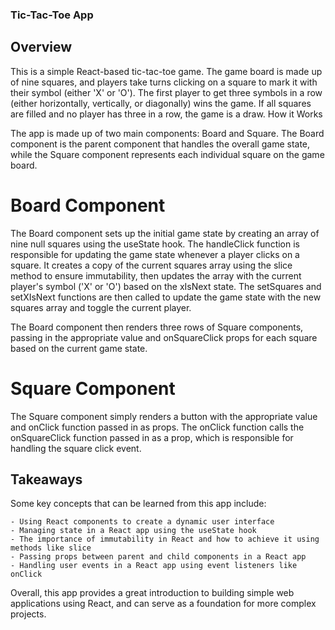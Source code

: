 ### Tic-Tac-Toe App
## Overview

This is a simple React-based tic-tac-toe game. The game board is made up of nine squares, and players take turns clicking on a square to mark it with their symbol (either 'X' or 'O'). The first player to get three symbols in a row (either horizontally, vertically, or diagonally) wins the game. If all squares are filled and no player has three in a row, the game is a draw.
How it Works

The app is made up of two main components: Board and Square. The Board component is the parent component that handles the overall game state, while the Square component represents each individual square on the game board.
# Board Component

The Board component sets up the initial game state by creating an array of nine null squares using the useState hook. The handleClick function is responsible for updating the game state whenever a player clicks on a square. It creates a copy of the current squares array using the slice method to ensure immutability, then updates the array with the current player's symbol ('X' or 'O') based on the xIsNext state. The setSquares and setXIsNext functions are then called to update the game state with the new squares array and toggle the current player.

The Board component then renders three rows of Square components, passing in the appropriate value and onSquareClick props for each square based on the current game state.
# Square Component

The Square component simply renders a button with the appropriate value and onClick function passed in as props. The onClick function calls the onSquareClick function passed in as a prop, which is responsible for handling the square click event.
## Takeaways

Some key concepts that can be learned from this app include:

    - Using React components to create a dynamic user interface
    - Managing state in a React app using the useState hook
    - The importance of immutability in React and how to achieve it using methods like slice
    - Passing props between parent and child components in a React app
    - Handling user events in a React app using event listeners like onClick

Overall, this app provides a great introduction to building simple web applications using React, and can serve as a foundation for more complex projects.